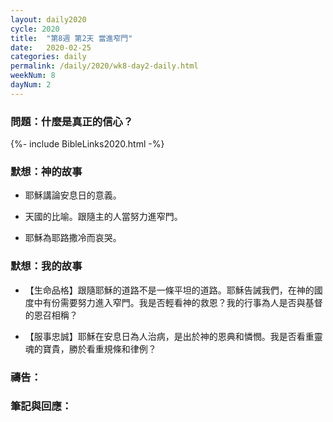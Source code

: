 ```yaml
---
layout: daily2020
cycle: 2020
title:  "第8週 第2天 當進窄門"
date:   2020-02-25
categories: daily
permalink: /daily/2020/wk8-day2-daily.html
weekNum: 8
dayNum: 2
---
```


### 問題：什麼是真正的信心？

{%- include BibleLinks2020.html -%}

### 默想：神的故事 
+ 耶穌講論安息日的意義。

+ 天國的比喻。跟隨主的人當努力進窄門。

+ 耶穌為耶路撒冷而哀哭。

### 默想：我的故事
+ 【生命品格】跟隨耶穌的道路不是一條平坦的道路。耶穌告誡我們，在神的國度中有份需要努力進入窄門。我是否輕看神的救恩？我的行事為人是否與基督的恩召相稱？

+ 【服事忠誠】耶穌在安息日為人治病，是出於神的恩典和憐憫。我是否看重靈魂的寶貴，勝於看重規條和律例？

### 禱告：

### 筆記與回應：
